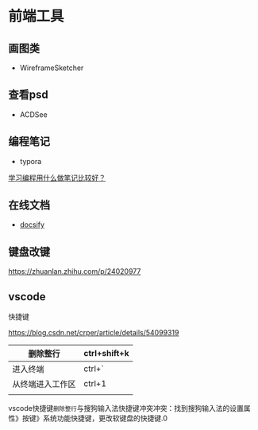 # 前端工具

## 画图类

- WireframeSketcher

## 查看psd

- ACDSee

## 编程笔记

- typora

[学习编程用什么做笔记比较好？](https://www.zhihu.com/question/21438053 "Markdown")

## 在线文档

- [docsify](https://docsify.js.org/#/zh-cn/quickstart)

## 键盘改键

https://zhuanlan.zhihu.com/p/24020977

## vscode

快捷键

https://blog.csdn.net/crper/article/details/54099319

| 删除整行         | ctrl+shift+k |
| ---------------- | ------------ |
| 进入终端         | ctrl+`       |
| 从终端进入工作区 | ctrl+1       |
|                  |              |

vscode快捷键`删除整行`与搜狗输入法快捷键冲突冲突：找到搜狗输入法的设置属性》按键》系统功能快捷键，更改软键盘的快捷键.0




